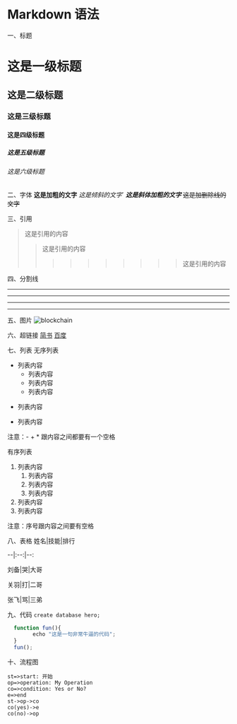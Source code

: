 # Markdown 语法

一、标题

# 这是一级标题

## 这是二级标题

### 这是三级标题

#### 这是四级标题

##### 这是五级标题

###### 这是六级标题

二、字体
**这是加粗的文字**
_这是倾斜的文字_`
**_这是斜体加粗的文字_**
~~这是加删除线的文字~~

三、引用

> 这是引用的内容
>
> > 这是引用的内容
> >
> > > > > > > > > > 这是引用的内容

四、分割线

---

---

---

---

五、图片
![blockchain](https://ss0.bdstatic.com/70cFvHSh_Q1YnxGkpoWK1HF6hhy/it/u=702257389,1274025419&fm=27&gp=0.jpg '区块链')

六、超链接
[简书](http://jianshu.com)
[百度](http://baidu.com)

七、列表
无序列表

- 列表内容
  - 列表内容
  - 列表内容
  - 列表内容

* 列表内容

- 列表内容

注意：- + \* 跟内容之间都要有一个空格

有序列表

1. 列表内容
   1. 列表内容
   2. 列表内容
   3. 列表内容
2. 列表内容
3. 列表内容

注意：序号跟内容之间要有空格

八、表格
姓名|技能|排行

--|:--:|--:

刘备|哭|大哥

关羽|打|二哥

张飞|骂|三弟

九、代码
`create database hero;`

```js
  function fun(){
        echo "这是一句非常牛逼的代码";
  }
  fun();
```

十、流程图

```flow
st=>start: 开始
op=>operation: My Operation
co=>condition: Yes or No?
e=>end
st->op->co
co(yes)->e
co(no)->op
```
